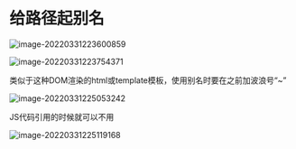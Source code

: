 # 给路径起别名

![image-20220331223600859](C:\Users\86156\AppData\Roaming\Typora\typora-user-images\image-20220331223600859.png)

![image-20220331223754371](C:\Users\86156\AppData\Roaming\Typora\typora-user-images\image-20220331223754371.png)

类似于这种DOM渲染的html或template模板，使用别名时要在之前加波浪号“~”

![image-20220331225053242](C:\Users\86156\AppData\Roaming\Typora\typora-user-images\image-20220331225053242.png)

JS代码引用的时候就可以不用

![image-20220331225119168](C:\Users\86156\AppData\Roaming\Typora\typora-user-images\image-20220331225119168.png)